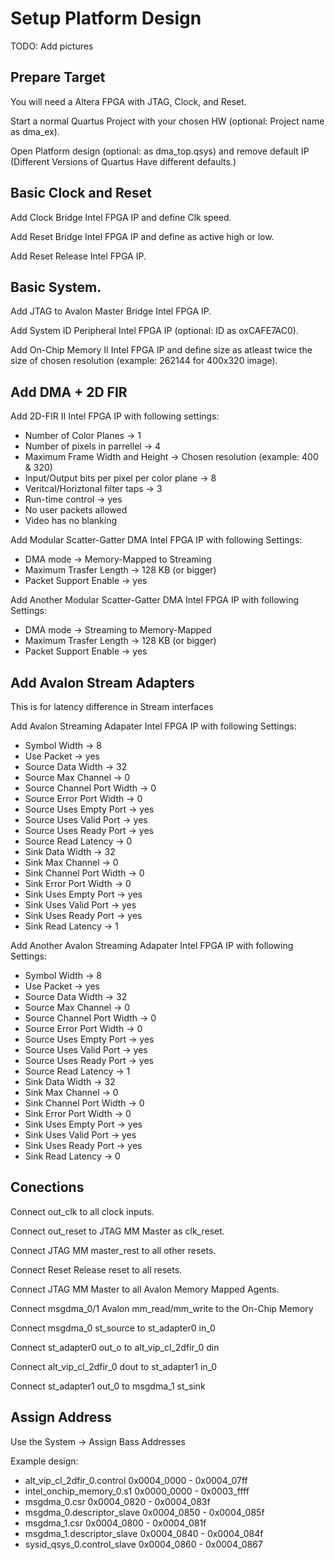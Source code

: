 # Setup Platform Design

TODO: Add pictures

## Prepare Target

You will need a Altera FPGA with JTAG, Clock, and Reset.

Start a normal Quartus Project with your chosen HW (optional: Project name as dma_ex).

Open Platform design (optional: as dma_top.qsys) and remove default IP (Different Versions of Quartus Have different defaults.)

## Basic Clock and Reset

Add Clock Bridge Intel FPGA IP and define Clk speed.

Add Reset Bridge Intel FPGA IP and define as active high or low. 

Add Reset Release Intel FPGA IP.

## Basic System.

Add JTAG to Avalon Master Bridge Intel FPGA IP.

Add System ID Peripheral Intel FPGA IP (optional: ID as oxCAFE7AC0).

Add On-Chip Memory II Intel FPGA IP and define size as atleast twice the size of chosen resolution (example: 262144 for 400x320 image).

## Add DMA + 2D FIR

Add 2D-FIR II Intel FPGA IP with following settings:
* Number of Color Planes -> 1
* Number of pixels in parrellel -> 4
* Maximum Frame Width and Height -> Chosen resolution (example: 400 & 320)
* Input/Output bits per pixel per color plane -> 8
* Veritcal/Horiztonal filter taps -> 3
* Run-time control -> yes
* No user packets allowed
* Video has no blanking

Add Modular Scatter-Gatter DMA Intel FPGA IP with following Settings:
* DMA mode -> Memory-Mapped to Streaming
* Maximum Trasfer Length -> 128 KB (or bigger)
* Packet Support Enable -> yes

Add Another Modular Scatter-Gatter DMA Intel FPGA IP with following Settings:
* DMA mode -> Streaming to Memory-Mapped
* Maximum Trasfer Length -> 128 KB (or bigger)
* Packet Support Enable -> yes

## Add Avalon Stream Adapters

This is for latency difference in Stream interfaces

Add Avalon Streaming Adapater Intel FPGA IP with following Settings:
* Symbol Width -> 8
* Use Packet -> yes
* Source Data Width -> 32
* Source Max Channel -> 0
* Source Channel Port Width -> 0
* Source Error Port Width -> 0
* Source Uses Empty Port -> yes
* Source Uses Valid Port -> yes
* Source Uses Ready Port -> yes
* Source Read Latency -> 0
* Sink Data Width -> 32
* Sink Max Channel -> 0
* Sink Channel Port Width -> 0
* Sink Error Port Width -> 0
* Sink Uses Empty Port -> yes
* Sink Uses Valid Port -> yes
* Sink Uses Ready Port -> yes
* Sink Read Latency -> 1

Add Another Avalon Streaming Adapater Intel FPGA IP with following Settings:
* Symbol Width -> 8
* Use Packet -> yes
* Source Data Width -> 32
* Source Max Channel -> 0
* Source Channel Port Width -> 0
* Source Error Port Width -> 0
* Source Uses Empty Port -> yes
* Source Uses Valid Port -> yes
* Source Uses Ready Port -> yes
* Source Read Latency -> 1
* Sink Data Width -> 32
* Sink Max Channel -> 0
* Sink Channel Port Width -> 0
* Sink Error Port Width -> 0
* Sink Uses Empty Port -> yes
* Sink Uses Valid Port -> yes
* Sink Uses Ready Port -> yes
* Sink Read Latency -> 0

## Conections

Connect out_clk to all clock inputs.

Connect out_reset to JTAG MM Master as clk_reset.

Connect JTAG MM master_rest to all other resets.

Connect Reset Release reset to all resets.

Connect JTAG MM Master to all Avalon Memory Mapped Agents.

Connect msgdma_0/1 Avalon mm_read/mm_write to the On-Chip Memory

Connect msgdma_0 st_source to st_adapter0 in_0

Connect st_adapter0 out_o to alt_vip_cl_2dfir_0 din

Connect alt_vip_cl_2dfir_0 dout to st_adapter1 in_0

Connect st_adapter1 out_0 to msgdma_1 st_sink

## Assign Address

Use the System -> Assign Bass Addresses

Example design:
* alt_vip_cl_2dfir_0.control	    0x0004_0000 - 0x0004_07ff		
* intel_onchip_memory_0.s1	        0x0000_0000 - 0x0003_ffff
* msgdma_0.csr	                    0x0004_0820 - 0x0004_083f		
* msgdma_0.descriptor_slave	        0x0004_0850 - 0x0004_085f		
* msgdma_1.csr	                    0x0004_0800 - 0x0004_081f		
* msgdma_1.descriptor_slave	        0x0004_0840 - 0x0004_084f		
* sysid_qsys_0.control_slave	    0x0004_0860 - 0x0004_0867		